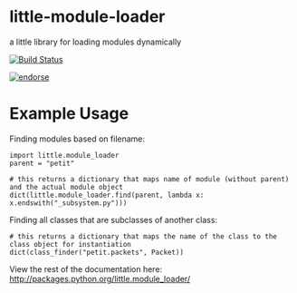 little-module-loader
====================

a little library for loading modules dynamically

[![Build Status](https://secure.travis-ci.org/RussTheAerialist/little-module-loader.png)](http://travis-ci.org/RussTheAerialist/little-module-loader)

[![endorse](http://api.coderwall.com/russtheaerialist/endorsecount.png)](http://coderwall.com/russtheaerialist)

Example Usage
=============

Finding modules based on filename:

    import little.module_loader
    parent = "petit"
  
    # this returns a dictionary that maps name of module (without parent) and the actual module object
    dict(little.module_loader.find(parent, lambda x: x.endswith("_subsystem.py")))

Finding all classes that are subclasses of another class:
  
    # this returns a dictionary that maps the name of the class to the class object for instantiation
    dict(class_finder("petit.packets", Packet))

View the rest of the documentation here: http://packages.python.org/little.module_loader/